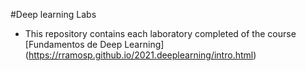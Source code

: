 #Deep learning Labs

- This repository contains each laboratory completed of the course [Fundamentos de Deep Learning] (https://rramosp.github.io/2021.deeplearning/intro.html)
